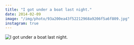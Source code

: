 ```yaml
---
title: "I got under a boat last night."
date: 2014-02-09
image: "/img/photo/93a200ea43f52212968a9206f5a6f809.jpg"
instagram: true
---
```


![I got under a boat last night.](/img/photo/93a200ea43f52212968a9206f5a6f809.jpg)
